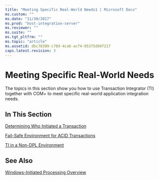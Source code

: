 ```yaml
---
title: "Meeting Specific Real-World Needs1 | Microsoft Docs"
ms.custom: ""
ms.date: "11/30/2017"
ms.prod: "host-integration-server"
ms.reviewer: ""
ms.suite: ""
ms.tgt_pltfrm: ""
ms.topic: "article"
ms.assetid: dbc78309-c78d-4ca6-acf4-05375d69f217
caps.latest.revision: 3
---
```

# Meeting Specific Real-World Needs
The topics in this section show you how to use Transaction Integrator (TI) together with COM+ to meet specific real-world application integration needs.  
  
## In This Section  
 [Determining Who Initiated a Transaction](../core/determining-who-initiated-a-transaction1.md)  
  
 [Fail-Safe Environment for ACID Transactions](../core/fail-safe-environment-for-acid-transactions1.md)  
  
 [TI in a Non-DPL Environment](../core/ti-in-a-non-dpl-environment1.md)  
  
## See Also  
 [Windows-Initiated Processing Overview](../core/windows-initiated-processing-overview1.md)